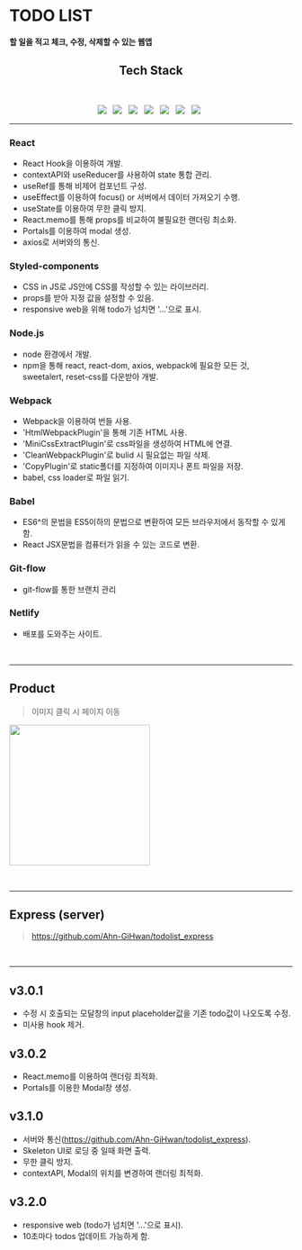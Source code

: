 # TODO LIST

**할 일을 적고 체크, 수정, 삭제할 수 있는 웹앱**

<h2 align="center"><b> Tech Stack </b></h2>
</br>
<p align="center">
<img src="https://img.shields.io/badge/React-61DAFB?style=flat-square&logo=React&logoColor=white"/></a> &nbsp
<img src="https://img.shields.io/badge/styled_components-DB7093?style=flat-square&logo=styled-components&logoColor=white"/></a> &nbsp
<img src="https://img.shields.io/badge/Node.js-339933?style=flat-square&logo=Node.js&logoColor=white"/></a> &nbsp
<img src="https://img.shields.io/badge/Webpack-8DD6F9?style=flat-square&logo=webpack&logoColor=white"/></a> &nbsp
<img src="https://img.shields.io/badge/Babel-F9DC3E?style=flat-square&logo=Babel&logoColor=white"/></a> &nbsp
<img src="https://img.shields.io/badge/Git_flow-F05032?style=flat-square&logo=Git&logoColor=white"/></a> &nbsp
<img src="https://img.shields.io/badge/Netlify-00C7B7?style=flat-square&logo=Netlify&logoColor=white"/></a> &nbsp
<hr>

### React

- React Hook을 이용하여 개발.
- contextAPI와 useReducer를 사용하여 state 통합 관리.
- useRef를 통해 비제어 컴포넌트 구성.
- useEffect를 이용하여 focus() or 서버에서 데이터 가져오기 수행.
- useState를 이용하여 무한 클릭 방지.
- React.memo를 통해 props를 비교하여 불필요한 랜더링 최소화.
- Portals를 이용하여 modal 생성.
- axios로 서버와의 통신.

### Styled-components

- CSS in JS로 JS안에 CSS를 작성할 수 있는 라이브러리.
- props를 받아 지정 값을 설정할 수 있음.
- responsive web을 위해 todo가 넘치면 '...'으로 표시.

### Node.js

- node 환경에서 개발.
- npm을 통해 react, react-dom, axios, webpack에 필요한 모든 것, sweetalert, reset-css를 다운받아 개발.

### Webpack

- Webpack을 이용하여 번들 사용.
- 'HtmlWebpackPlugin'을 통해 기존 HTML 사용.
- 'MiniCssExtractPlugin'로 css파일을 생성하여 HTML에 연결.
- 'CleanWebpackPlugin'로 bulid 시 필요없는 파일 삭제.
- 'CopyPlugin'로 static폴더를 지정하여 이미지나 폰트 파일을 저장.
- babel, css loader로 파일 읽기.

### Babel

- ES6^의 문법을 ES5이하의 문법으로 변환하여 모든 브라우저에서 동작할 수 있게 함.
- React JSX문법을 컴퓨터가 읽을 수 있는 코드로 변환.

### Git-flow

- git-flow를 통한 브랜치 관리

### Netlify

- 배포를 도와주는 사이트.

<br>
<hr>

##

## Product

> 이미지 클릭 시 페이지 이동

[<img src="https://images.velog.io/images/ahngh/post/290914f0-c43c-47b3-85e6-443a87a39475/%E1%84%89%E1%85%B3%E1%84%8F%E1%85%B3%E1%84%85%E1%85%B5%E1%86%AB%E1%84%89%E1%85%A3%E1%86%BA%202021-09-29%20%E1%84%8B%E1%85%A9%E1%84%92%E1%85%AE%201.52.27.png" width="250">](https://skytodo-react.netlify.app/)

<br>
<hr>

## Express (server)

> https://github.com/Ahn-GiHwan/todolist_express

<br>
<hr>

## v3.0.1

- 수정 시 호출되는 모달창의 input placeholder값을 기존 todo값이 나오도록 수정.
- 미사용 hook 제거.

## v3.0.2

- React.memo를 이용하여 랜더링 최적화.
- Portals를 이용한 Modal창 생성.

## v3.1.0

- 서버와 통신(https://github.com/Ahn-GiHwan/todolist_express).
- Skeleton UI로 로딩 중 일때 화면 출력.
- 무한 클릭 방지.
- contextAPI, Modal의 위치를 변경하여 랜더링 최적화.

## v3.2.0

- responsive web (todo가 넘치면 '...'으로 표시).
- 10초마다 todos 업데이트 가능하게 함.
